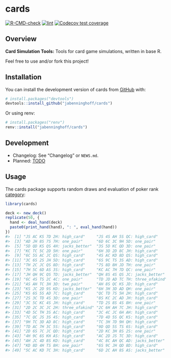 
<!-- README.md is generated from README.Rmd. Please edit that file -->

# cards

<!-- badges: start -->

[![R-CMD-check](https://github.com/jabenninghoff/cards/workflows/R-CMD-check/badge.svg)](https://github.com/jabenninghoff/cards/actions)
[![lint](https://github.com/jabenninghoff/cards/workflows/lint/badge.svg)](https://github.com/jabenninghoff/cards/actions)
[![Codecov test
coverage](https://codecov.io/gh/jabenninghoff/cards/branch/main/graph/badge.svg)](https://app.codecov.io/gh/jabenninghoff/cards?branch=main)
<!-- badges: end -->

## Overview

**Card Simulation Tools:** Tools for card game simulations, written in
base R.

Feel free to use and/or fork this project!

## Installation

You can install the development version of cards from
[GitHub](https://github.com/) with:

``` r
# install.packages("devtools")
devtools::install_github("jabenninghoff/cards")
```

Or using renv:

``` r
# install.packages("renv")
renv::install("jabenninghoff/cards")
```

## Development

- Changelog: See “Changelog” or `NEWS.md`.
- Planned: [TODO](TODO.md)

## Usage

The cards package supports random draws and evaluation of poker rank
[category](https://en.wikipedia.org/wiki/List_of_poker_hands):

``` r
library(cards)

deck <- new_deck()
replicate(50, {
  hand <- deal_hand(deck)
  paste0(print_hand(hand), ": ", eval_hand(hand))
})
#>  [1] "JS AC KS 7D 2H: high_card"     "JS 4S AH 5S QC: high_card"    
#>  [3] "AD JH 8S 7S 7H: one_pair"      "6D 6C 3C 9H 5D: one_pair"     
#>  [5] "5D QD KS QS 4H: jacks_better"  "3S 5D KC QD 3D: one_pair"     
#>  [7] "KC TC 5C 2D 5H: one_pair"      "6H 3D 2D 8C JH: high_card"    
#>  [9] "6C 5S AC JC QS: high_card"     "4S AC KD 8D QS: high_card"    
#> [11] "3C 6S 2S JH 5D: high_card"     "6S 9C TS 3S AD: high_card"    
#> [13] "TH 2C JC QS 8D: high_card"     "7S 8D 8H JD TH: one_pair"     
#> [15] "7H 5C 6D AS 3S: high_card"     "KC AC 7H 7D QC: one_pair"     
#> [17] "JH QH 9C QS TD: jacks_better"  "QH 8S 4S QS JC: jacks_better" 
#> [19] "6C 4S TS 2C 4C: one_pair"      "TD JD AD TC TH: three_ofakind"
#> [21] "AS AH TC 3H 3D: two_pair"      "AH 8S QC KS JD: high_card"    
#> [23] "KS JC 2D 9S KD: jacks_better"  "6H 3H 3D AD QH: one_pair"     
#> [25] "KS 6S 5S AD 7C: high_card"     "QC TD 7S 5H 2H: high_card"    
#> [27] "2S 3C TD 4S 3D: one_pair"      "8S KC 2C AD JH: high_card"    
#> [29] "3C 5C KC 4S JH: high_card"     "TD 2S 8S 4S 8H: one_pair"     
#> [31] "2D 2C 3C JC 2H: three_ofakind" "2C 6H AH 7C JH: high_card"    
#> [33] "4D 5C TH 3S AC: high_card"     "3C 4C JC 6H AH: high_card"    
#> [35] "7C QC JS 3S 4S: high_card"     "7D 4D 5S QC KS: high_card"    
#> [37] "9H TC 3D AD 8C: high_card"     "TC 3H 7D 9H QH: high_card"    
#> [39] "TD AC 7H 3C 5S: high_card"     "9D QD 5S TS 6S: high_card"    
#> [41] "2D 6S 7C JC QD: high_card"     "2D KC 3H 8S 2S: one_pair"     
#> [43] "4H 9C 6S KH AS: high_card"     "AC 2D JS TC 3D: high_card"    
#> [45] "AH JC 4D 8S KD: high_card"     "4C 8C AH QC AD: jacks_better" 
#> [47] "KD 8D 4H TS 8H: one_pair"      "6S 9C JH QD 8D: high_card"    
#> [49] "5C AC KD 7C 3H: high_card"     "6D 2C AH 8S AS: jacks_better"
```
